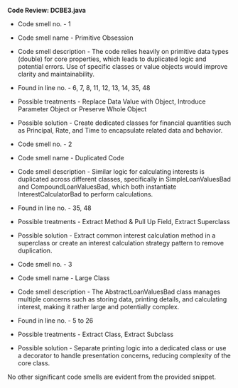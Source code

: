 **Code Review: DCBE3.java**
- Code smell no. - 1
- Code smell name - Primitive Obsession
- Code smell description - The code relies heavily on primitive data types (double) for core properties, which leads to duplicated logic and potential errors. Use of specific classes or value objects would improve clarity and maintainability.
- Found in line no. - 6, 7, 8, 11, 12, 13, 14, 35, 48
- Possible treatments - Replace Data Value with Object, Introduce Parameter Object or Preserve Whole Object
- Possible solution - Create dedicated classes for financial quantities such as Principal, Rate, and Time to encapsulate related data and behavior.

- Code smell no. - 2
- Code smell name - Duplicated Code
- Code smell description - Similar logic for calculating interests is duplicated across different classes, specifically in SimpleLoanValuesBad and CompoundLoanValuesBad, which both instantiate InterestCalculatorBad to perform calculations.
- Found in line no. - 35, 48
- Possible treatments - Extract Method & Pull Up Field, Extract Superclass
- Possible solution - Extract common interest calculation method in a superclass or create an interest calculation strategy pattern to remove duplication.

- Code smell no. - 3
- Code smell name - Large Class
- Code smell description - The AbstractLoanValuesBad class manages multiple concerns such as storing data, printing details, and calculating interest, making it rather large and potentially complex.
- Found in line no. - 5 to 26
- Possible treatments - Extract Class, Extract Subclass
- Possible solution - Separate printing logic into a dedicated class or use a decorator to handle presentation concerns, reducing complexity of the core class.

No other significant code smells are evident from the provided snippet.